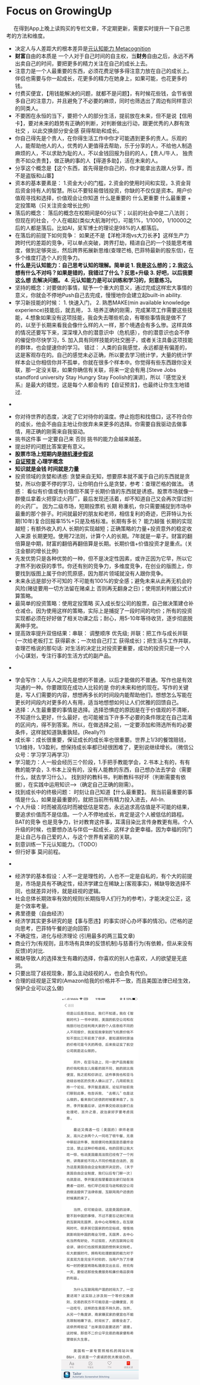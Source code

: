# Focus on GrowingUp  

&nbsp;&nbsp;&nbsp;&nbsp; 在得到App上晚上读购买的专栏文章，不定期更新，需要实时提升一下自己思考的方法和维度。  

+ 决定人与人差距大的根本差异是[元认知能力 Metacognition](https://en.wikipedia.org/wiki/Metacognition)
+ <b>财富</b>自由的本质是 一个人对于自己时间的自主权，当<b>财务</b>自由之后，永远不再出卖自己的时间，要把更多的精力关注在自己的成长上去。
+ 注意力是一个人最重要的东西，必须花费足够多得注意力放在自己的成长上。伴侣也需要与你一起成长，花更多的精力在她身上，如果可能，也花更多的钱。
+ 付费买便宜，【用钱能解决的问题，就都不是问题】，有时候花些钱，会节省很多自己的注意力，并且避免了不必要的麻烦，同时也筛选出了周边有同样意识的同类人。
+ 不要困在永恒的当下，要把个人的部分生活，提前放在未来，但不是说【信用卡】，要对未来的趋势有正确的判断，对判断做出行动，跟更优秀的人群有效社交 ，以此交换部分安全感 获得帮助和成长。
+ 你自己得先是个贵人，在你得生活工作中你才可能遇到更多的贵人。乐观的人，能帮助他人的人，优秀的人更值得去帮助，乐于分享的人，不给他人制造麻烦的人，不以求助为耻的人，不以金钱回报为目的的人，【贵人/牛人， 独贵贵不如众贵贵】，做正确的事的人【得道多助】，活在未来的人。
+ 分享这个概念是【这个东西，首先得是你自己的，你才能拿出去跟人分享，而不是盗版和山寨】
+ 资本的基本要素是： 1.资金大小的门槛，2.资金的使用时间和实现，3.资金背后资金持有人的智慧。所以不要轻易借钱投资，你缺的不仅仅是资本。用户价值观寻找和选择，价值观会让你知道 什么是重要的 什么更重要 什么最重要 + 定投策略（只关注资金增长比例）
+ 落后的概念： 落后的概念在校期间是60分以下；以前的社会中是二八法则；但现在的社会，个人在崛起(类似大航海时代)，可能1%，1/1000，1/10000之后的人都是落后。比如AI，吴军博士的理论是98%的人都落后。
+ 在落后的前提下如何竞争： 如果还不是【洋枪洋炮vs大刀长矛】这样生产力跨时代的差距的竞争，可以单点突破，跨界打劫，精进自己的一个技能思考维度，做到足够突出，然后跨界拓展新思维(查理芒格, 巴菲特最新的股东信)，在多个维度打造个人的竞争力。
+ <b>什么是元认知能力：自己思考认知的理解。简单说 1. 我是这么想的；2.我这么想有什么不对吗？如果是错的，我错过了什么？反思+升级 3. 好吧，以后我要这么想 去解决问题。 4. 元认知能力是可以训练和学习的，刻意练习。</b>
+ 坚持的概念：对要做的事情，赋予一个重大的意义，通过完成这样宏大事情的意义，你就会不停地Push自己去完成，慢慢地你会建立起built-in ability.  
+ 学习新技能的时候： 1. 快速入门， 2. 熟悉MAKE(min available knowledge experience)技能后，就去用， 3. 培养正确的刚需，完成某项工作需要这些技能，4.想象如果没有这项技能，我会失去哪些机会，有哪些事情我是做不了的，以至于长期来看我会像什么样的人一样，那个境遇会有多么惨。这样具体的情况还要写下来，深深埋入你的潜意识中（危机感），你的潜意识也会不停的催促你尽快学习，5. 加入具有同样技能的社交圈子，或者关注具备这项技能的群体，也会提速你的学习。
错过： 人类的自我感觉，永远都是有偏差的，这是客观存在的。自己的感觉未必正确，所以要去学习统计学，大量的统计学样本会让你相信你并不孤单，你就在很多个样本中。你觉得有些东西跟你没关联，那一定没关联，如果你确信有关联，将来一定会有用.[Steve Jobs standford university Stay Hungry Stay Foolish的演讲]，所以『感觉没关系』是最大的错觉，这是每个人都会有的【自证预言】，也最终让你生生地错过.

-

+ 你对待世界的态度，决定了它对待你的温度。停止抱怨和找借口，这不符合你的成长，他会不由自主地让你放弃未来更多的选择。你需要自我驱动去做事情，用正确的刚需来自我驱动。
+ 挑书这件事 一定要自己来 否则 挑书的能力会越来越差。
+ 提出好的问题比答案更有意义。
+ <b>股票市场上短期内是[随机漫步假说](https://zh.wikipedia.org/zh/隨機漫步假說)</b>
+ <b>[自证预言](https://zh.wikipedia.org/wiki/自证预言) 心理学概念</b>
+ <b>知识就是金钱 时间就是力量</b>
+ 投资领域的贪婪和诱惑: 
贪婪来自无知，想要原本就不属于自己的东西就是贪婪，所以你要不停的学习，让你明白什么是贪婪，参考：查理芒格的做法。
诱惑： 看似有价值或有价值但不属于长期价值的东西就是诱惑。股票市场就像一群傻瓜拿着火把穿过火药厂，最后发现还活着，却不知道自己又会再次穿过别的火药厂。 因为二级市场，短期投票机 长期 称重机，你只需要捕捉到市场中最重的那个胖子。时间就最好的朋友和老师，相信复利的奇迹，巴菲特认为长期(10年)复合回报率15%+只是及格标准。长期有多长？
能力越强 长期的实现越短；有额外收入的人 长期的实现越短；正确策略的力量+投资意外的稳定收入来源 长期更短。使用72法则，计算个人的长期。7年就是一辈子。财富的翻倍算是中期，财富的翻倍再翻倍算是长期。长期价值+价值投资才是重点。(关注金额的增长比例)
+ 先发优势只是各种优势的一种，但不是决定性因素，或许正因为它早，所以它才熬不到收获的季节。你还有别的竞争力，多维度竞争，在创业的版图上，你要找到版图上属于你的荒原感，因为那片领域就没有人跟你竞争。
+ 未来永远是部分不可知的 不可能有100%的安全感；避免未来从此再无机会的风险(赌徒要用一切方法留在赌桌上 否则再无翻身之日)；使用凯利判据公式计算策略。
+ 最简单的投资策略：使用定投策略 买入成长型公司的股票，自己做决策建仓补仓减仓。因为使用这样的策略，实际上是捕捉了一段时间的均价；所有的投资实现都必须在好好做了相关功课之后；耐心，用5-10年等待收货，逐步彻底脱离伸手党。
+ 提高效率提升双倍结果：串联： 调整顺序 优先级; 并联：把工作与成长并联(一次给老板打工 获得薪水；一次给自己打工 获得成长)；把生活与工作并联，查理芒格说的那句话: 对生活的决定比对投资更重要，成功的投资只是一个人小心谋划，专注行事的生活方式的副产品。


-

+ 学会写作：人与人之间先是想的不普通，以后才能做的不普通。写作也是有效沟通的一种。你要跟现在成功人比较的是 你的未来和他的现在。写作的关键是，写人们需要的内容，想想再多长的时间段内能帮助他们，想想怎么写能在更长时间段内对更多的人有用，适当地想想如何让人们优雅的回馈自己。
+ 选择：人生最重要的事情是选择。选择恐惧症的原因是在于价值观的不清晰，不知道什么更好，什么最好，也可能被当下许多不必要的条件限定在自己混淆的区间内，得不到答案。所以，在做选择之前，一定要添加和筛选所有的必要条件，这样就知道孰重孰轻。(Really?!)
+ 成长率：成长很重要，保证成长的成长率也很重要。世界上1/3的餐馆赔钱，1/3维持，1/3盈利，想保持成长率都已经很困难了，更别说继续增长。（微信公众号：学习学习再学习）
+ 学习能力：人一般会经历三个阶段，1.手把手教能学会，2.书本上有的，有有教的能学会，3.书本上没有的，没有人能教的东西，自己想办法去学会（需要什么，就去学习什么）。 找到好的教科书，判断教科书好坏（判断需要有依据），在实践中运用知识-->（确定自己正确的刚需）。
+ 找到成长中的终极问题： 时刻让自己知道【什么最重要】。 我当前最重要的事情是什么，如果是最重要的，就把当前所有精力投入进去，All-In.
+ 个人升级：时而被高估时而被低估是常态，永远追求高估值是不可能的结果，要追求价值而不是估值。一个人不停地成长，肯定是这个人被低估的路程。BAT的竞争 也是竞争力，针对教育这件事，耳濡目染比言传身教更有用。个人升级的时候，也要想办法与伴侣一起成长，这样才会更幸福，因为幸福的窍门是让自己与自己爱的人，与这个世界有紧密的关联。
+ 刻意训练一下元认知能力。（TODO）
+ 但行好事 莫问前程。


-

+ 经济学的基本假设：人不一定是理性的，人也不一定是自私的，有个大的前提是，市场是具有不确定性，经济学建立在稀缺上(客观事实)，稀缺导致选择不同，也就差异对待，就是歧视的逻辑。
+ 社会总体长期效率有效的规则(长期指导人们行为的参考)，才能决定公正，这是个效率考量。
+ 弗里德曼（自由经济）
+ 经济学其实更多研究的是【事与愿违】的事实(好心办坏事的情况)。(芒格的逆向思考，巴菲特午餐的逆向回答)
+ 不确定性，进化与经济理论 (引用最多的两三篇文章)
+ 商业行为(有规则，且市场有具体的反馈机制)与慈善行为(有依赖，但从来没有反馈)的对比.
+ 稀缺导致人的选择发生有趣的选择，你喜欢的别人也喜欢，人的欲望是无底洞。
+ 只要出现了歧视现象，那么主动歧视的人，也会负有代价。
+ 合理的歧视是正常的(Amazon给我的价格并不一致，而且美国法律已经生效，保护企业可以这么做)
<p align="center"> <img src="./AAA-resource/定价的歧视-US.jpg"> </p>

